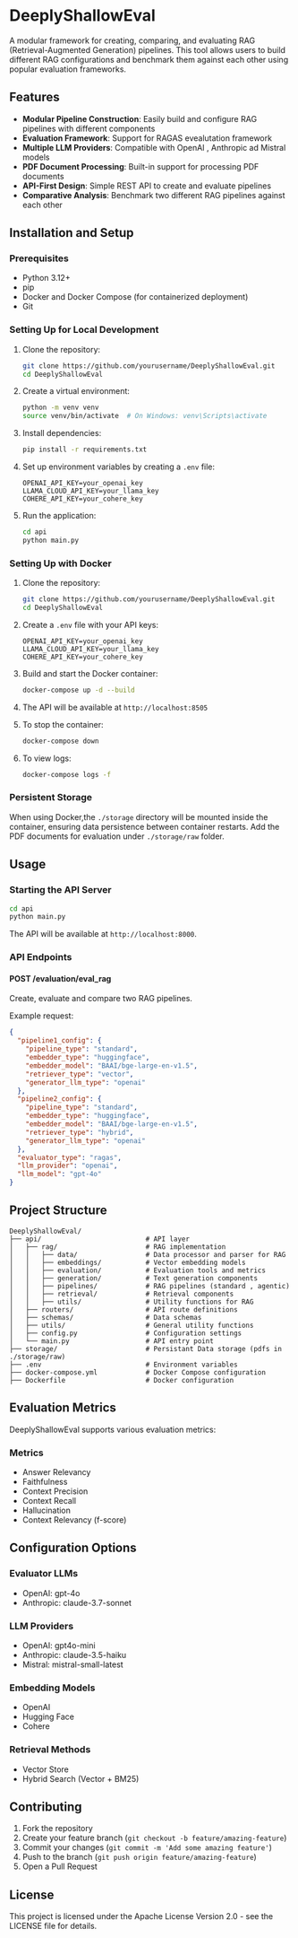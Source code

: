 # DeeplyShallowEval

A modular framework for creating, comparing, and evaluating RAG (Retrieval-Augmented Generation) pipelines. This tool allows users to build different RAG configurations and benchmark them against each other using popular evaluation frameworks.

## Features

- **Modular Pipeline Construction**: Easily build and configure RAG pipelines with different components
- **Evaluation Framework**: Support for RAGAS evealutation framework
- **Multiple LLM Providers**: Compatible with OpenAI , Anthropic ad Mistral models
- **PDF Document Processing**: Built-in support for processing PDF documents
- **API-First Design**: Simple REST API to create and evaluate pipelines
- **Comparative Analysis**: Benchmark two different RAG pipelines against each other

## Installation and Setup

### Prerequisites

- Python 3.12+
- pip
- Docker and Docker Compose (for containerized deployment)
- Git

### Setting Up for Local Development

1. Clone the repository:

   ```bash
   git clone https://github.com/yourusername/DeeplyShallowEval.git
   cd DeeplyShallowEval
   ```

2. Create a virtual environment:

   ```bash
   python -m venv venv
   source venv/bin/activate  # On Windows: venv\Scripts\activate
   ```

3. Install dependencies:

   ```bash
   pip install -r requirements.txt
   ```

4. Set up environment variables by creating a `.env` file:

   ```
   OPENAI_API_KEY=your_openai_key
   LLAMA_CLOUD_API_KEY=your_llama_key
   COHERE_API_KEY=your_cohere_key
   ```

5. Run the application:
   ```bash
   cd api
   python main.py
   ```

### Setting Up with Docker

1. Clone the repository:

   ```bash
   git clone https://github.com/yourusername/DeeplyShallowEval.git
   cd DeeplyShallowEval
   ```

2. Create a `.env` file with your API keys:

   ```
   OPENAI_API_KEY=your_openai_key
   LLAMA_CLOUD_API_KEY=your_llama_key
   COHERE_API_KEY=your_cohere_key
   ```

3. Build and start the Docker container:

   ```bash
   docker-compose up -d --build
   ```

4. The API will be available at `http://localhost:8505`

5. To stop the container:

   ```bash
   docker-compose down
   ```

6. To view logs:
   ```bash
   docker-compose logs -f
   ```

### Persistent Storage

When using Docker,the `./storage` directory will be mounted inside the container, ensuring data persistence between container restarts. Add the PDF documents for evaluation under `./storage/raw` folder.

## Usage

### Starting the API Server

```bash
cd api
python main.py
```

The API will be available at `http://localhost:8000`.

### API Endpoints

#### POST /evaluation/eval_rag

Create, evaluate and compare two RAG pipelines.

Example request:

```json
{
  "pipeline1_config": {
    "pipeline_type": "standard",
    "embedder_type": "huggingface",
    "embedder_model": "BAAI/bge-large-en-v1.5",
    "retriever_type": "vector",
    "generator_llm_type": "openai"
  },
  "pipeline2_config": {
    "pipeline_type": "standard",
    "embedder_type": "huggingface",
    "embedder_model": "BAAI/bge-large-en-v1.5",
    "retriever_type": "hybrid",
    "generator_llm_type": "openai"
  },
  "evaluator_type": "ragas",
  "llm_provider": "openai",
  "llm_model": "gpt-4o"
}
```

## Project Structure

```
DeeplyShallowEval/
├── api/                          # API layer
│   ├── rag/                      # RAG implementation
│   │   ├── data/                 # Data processor and parser for RAG
│   │   ├── embeddings/           # Vector embedding models
│   │   ├── evaluation/           # Evaluation tools and metrics
│   │   ├── generation/           # Text generation components
│   │   ├── pipelines/            # RAG pipelines (standard , agentic)
│   │   ├── retrieval/            # Retrieval components
│   │   ├── utils/                # Utility functions for RAG
│   ├── routers/                  # API route definitions
│   ├── schemas/                  # Data schemas
│   ├── utils/                    # General utility functions
│   ├── config.py                 # Configuration settings
│   └── main.py                   # API entry point
├── storage/                      # Persistant Data storage (pdfs in ./storage/raw)
├── .env                          # Environment variables
├── docker-compose.yml            # Docker Compose configuration
├── Dockerfile                    # Docker configuration
```

## Evaluation Metrics

DeeplyShallowEval supports various evaluation metrics:

### Metrics

- Answer Relevancy
- Faithfulness
- Context Precision
- Context Recall
- Hallucination
- Context Relevancy (f-score)

## Configuration Options

### Evaluator LLMs

- OpenAI: gpt-4o
- Anthropic: claude-3.7-sonnet

### LLM Providers

- OpenAI: gpt4o-mini
- Anthropic: claude-3.5-haiku
- Mistral: mistral-small-latest

### Embedding Models

- OpenAI
- Hugging Face
- Cohere

### Retrieval Methods

- Vector Store
- Hybrid Search (Vector + BM25)

## Contributing

1. Fork the repository
2. Create your feature branch (`git checkout -b feature/amazing-feature`)
3. Commit your changes (`git commit -m 'Add some amazing feature'`)
4. Push to the branch (`git push origin feature/amazing-feature`)
5. Open a Pull Request

## License

This project is licensed under the Apache License Version 2.0 - see the LICENSE file for details.
